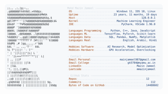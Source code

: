 <picture>
  <source srcset="https://raw.githubusercontent.com/mmazinjameel/mmazinjameel/main/dark_mode.svg?v=1761336711" media="(prefers-color-scheme: dark)">
  <img src="https://raw.githubusercontent.com/mmazinjameel/mmazinjameel/main/light_mode.svg?v=1761336711">
</picture>

